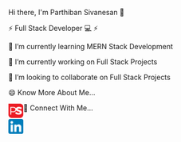 Hi there, I'm Parthiban Sivanesan 👋 

⚡ Full Stack Developer 💻 ⚡

🌱 I’m currently learning MERN Stack Development

🔭 I’m currently working on Full Stack Projects

👯 I’m looking to collaborate on Full Stack Projects

😄 Know More About Me...

<a href="https://parthiban-sivanesan-portfolio.netlify.app/" target="_blank"><img align="left" src="https://github.com/ParthibanSivanesan/ParthibanSivanesan/blob/main/images/PS%20Logo.png" alt="icon | LinkedIn" width="30px"/></a>

🤝 Connect With Me...

<a href="https://www.linkedin.com/in/parthiban-sivanesan-/" target="_blank"><img align="left" src="https://github.com/ParthibanSivanesan/ParthibanSivanesan/blob/main/images/Linkedin.png" alt="icon | LinkedIn" width="30px"/></a>
